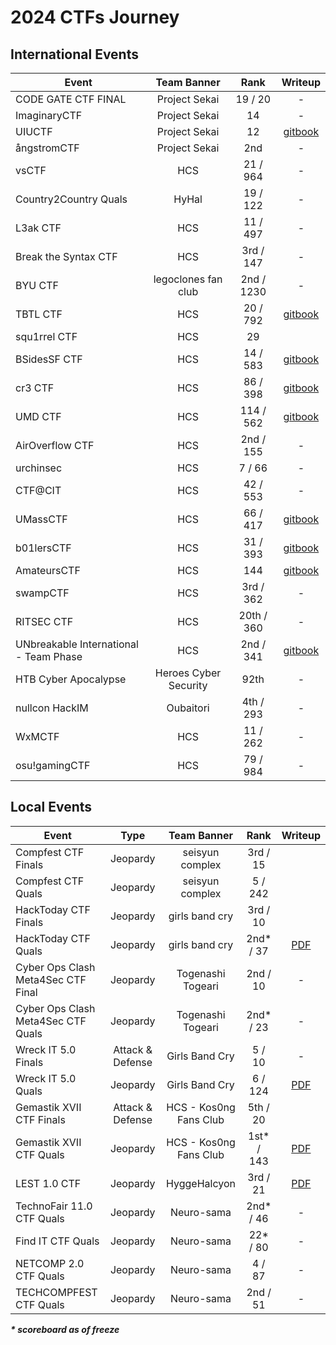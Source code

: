 # 2024 CTFs Journey

## International Events
| Event | Team Banner | Rank | Writeup |
| --- | :---: |  :---: | :---: |
| CODE GATE CTF FINAL | Project Sekai | 19 / 20 | - |
| ImaginaryCTF | Project Sekai | 14 | - |
| UIUCTF | Project Sekai | 12 | [gitbook](https://hyggehalcyon.gitbook.io/page/ctfs/2024/uiuctf#pwnymalloc) |
| ångstromCTF | Project Sekai | 2nd | - |
| vsCTF | HCS | 21 / 964 | - |
| Country2Country Quals | HyHal | 19 / 122 | - |
| L3ak CTF | HCS | 11 / 497 | - |
| Break the Syntax CTF | HCS | 3rd / 147 | - |
| BYU CTF | legoclones fan club | 2nd / 1230 | - |
| TBTL CTF | HCS | 20 / 792 | [gitbook](https://hyggehalcyon.gitbook.io/page/ctfs/2024/tbtl-ctf) |
| squ1rrel CTF | HCS | 29 |  |
| BSidesSF CTF | HCS | 14 / 583 | [gitbook](https://hyggehalcyon.gitbook.io/page/ctfs/2024/bsidessf-ctf) |
| cr3 CTF | HCS | 86 / 398 | [gitbook](https://hyggehalcyon.gitbook.io/page/ctfs/2024/cr3-ctf) |
| UMD CTF | HCS | 114 / 562 | [gitbook](https://hyggehalcyon.gitbook.io/page/ctfs/2024/umd-ctf) |
| AirOverflow CTF | HCS | 2nd / 155 | - |
| urchinsec | HCS | 7 / 66 | - |
| CTF@CIT | HCS | 42 / 553 | - |
| UMassCTF | HCS | 66 / 417 | [gitbook](https://hyggehalcyon.gitbook.io/page/ctfs/2024/umassctf) |
| b01lersCTF | HCS | 31 / 393 | [gitbook](https://hyggehalcyon.gitbook.io/page/ctfs/2024/b01lers-ctf) |
| AmateursCTF | HCS | 144 | [gitbook](https://hyggehalcyon.gitbook.io/page/ctfs/2024/amateursctf) |
| swampCTF | HCS | 3rd / 362 | - |
| RITSEC CTF | HCS | 20th / 360 | - |
| UNbreakable International - Team Phase | HCS | 2nd / 341 | [gitbook](https://hyggehalcyon.gitbook.io/page/ctfs/2024/unbreakable-international-team-phase) |
| HTB Cyber Apocalypse | Heroes Cyber Security | 92th | - |
| nullcon HackIM | Oubaitori | 4th / 293 | - |
| WxMCTF | HCS | 11 / 262 | - |
| osu!gamingCTF | HCS | 79 / 984 | - | 
    
## Local Events
| Event | Type | Team Banner | Rank | Writeup |
| --- | :---: |  :---: |  :---: | :---: |
| Compfest CTF Finals | Jeopardy | seisyun complex | 3rd / 15 |  |
| Compfest CTF Quals | Jeopardy | seisyun complex | 5 / 242 | |
| HackToday CTF Finals | Jeopardy | girls band cry | 3rd / 10 |  |
| HackToday CTF Quals | Jeopardy | girls band cry | 2nd* / 37 | [PDF](https://github.com/HyggeHalcyon/CTFs/blob/main/2024/HackToday/quals/WU_HackToday2024_girls_band_cry.pdf) |
| Cyber Ops Clash Meta4Sec CTF Final | Jeopardy | Togenashi Togeari | 2nd / 10 | - |
| Cyber Ops Clash Meta4Sec CTF Quals | Jeopardy | Togenashi Togeari | 2nd* / 23 | - |
| Wreck IT 5.0 Finals | Attack & Defense | Girls Band Cry | 5 / 10 | - |
| Wreck IT 5.0 Quals | Jeopardy | Girls Band Cry | 6 / 124 | [PDF](https://github.com/HyggeHalcyon/CTFs/blob/main/2024/WreckIT/Quals/GirlsBandCry_General.pdf) |
| Gemastik XVII CTF Finals | Attack & Defense | HCS - Kos0ng Fans Club | 5th / 20 |  |
| Gemastik XVII CTF Quals | Jeopardy | HCS - Kos0ng Fans Club | 1st* / 143 | [PDF](https://github.com/HyggeHalcyon/CTFs/blob/main/2024/GemastikCTF/Quals/GEMASTIK_QUALS_HCS-kos0ngFansClub.pdf) |
| LEST 1.0 CTF |  Jeopardy | HyggeHalcyon | 3rd / 21 | [PDF](https://github.com/HyggeHalcyon/CTFs/blob/main/2024/LEST/WU_LEST2024_HyggeHalcyon.pdf) |
| TechnoFair 11.0 CTF Quals |  Jeopardy | Neuro-sama | 2nd* / 46 | - |
| Find IT CTF Quals |  Jeopardy | Neuro-sama | 22* / 80 | - |
| NETCOMP 2.0 CTF Quals |  Jeopardy | Neuro-sama | 4 / 87 | - |
| TECHCOMPFEST CTF Quals |  Jeopardy | Neuro-sama | 2nd / 51 | - |

_***\* scoreboard as of freeze***_
